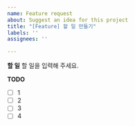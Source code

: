 ```yaml
---
name: Feature request
about: Suggest an idea for this project
title: "[Feature] 할 일 만들기"
labels: ''
assignees: ''

---
```


**할 일**
할 일을 입력해 주세요.

**TODO**
- [ ] 1
- [ ] 2
- [ ] 3
- [ ] 4

